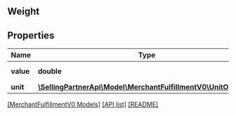 ## Weight

## Properties

Name | Type | Description | Notes
------------ | ------------- | ------------- | -------------
**value** | **double** | The weight value. |
**unit** | [**\SellingPartnerApi\Model\MerchantFulfillmentV0\UnitOfWeight**](UnitOfWeight.md) |  |

[[MerchantFulfillmentV0 Models]](../) [[API list]](../../Api) [[README]](../../../README.md)
